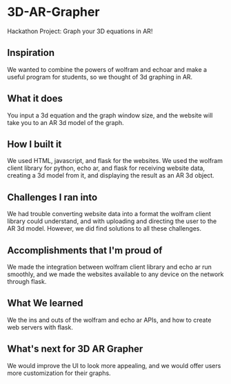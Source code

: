 # 3D-AR-Grapher
Hackathon Project: Graph your 3D equations in AR!

## Inspiration
We wanted to combine the powers of wolfram and echoar and make a useful program for students, so we thought of 3d graphing in AR.

## What it does
You input a 3d equation and the graph window size, and the website will take you to an AR 3d model of the graph.

## How I built it
We used HTML, javascript, and flask for the websites. We used the wolfram client library for python, echo ar, and flask for receiving website data, creating a 3d model from it, and displaying the result as an AR 3d object.

## Challenges I ran into
We had trouble converting website data into a format the wolfram client library could understand, and with uploading and directing the user to the AR 3d model. However, we did find solutions to all these challenges.

## Accomplishments that I'm proud of
We made the integration between wolfram client library and echo ar run smoothly, and we made the websites available to any device on the network through flask.

## What We learned
We the ins and outs of the wolfram and echo ar APIs, and how to create web servers with flask.

## What's next for 3D AR Grapher
We would improve the UI to look more appealing, and we would offer users more customization for their graphs.
